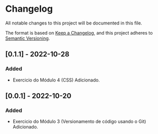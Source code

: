 # Changelog
All notable changes to this project will be documented in this file.

The format is based on [Keep a Changelog](https://keepachangelog.com/en/1.0.0/),
and this project adheres to [Semantic Versioning](https://semver.org/spec/v2.0.0.html).

## [0.1.1] - 2022-10-28
### Added
- Exercicio do Módulo 4 (CSS) Adicionado.

## [0.0.1] - 2022-10-20
### Added
- Exercicio do Módulo 3 (Versionamento de código usando o Git) Adicionado.
